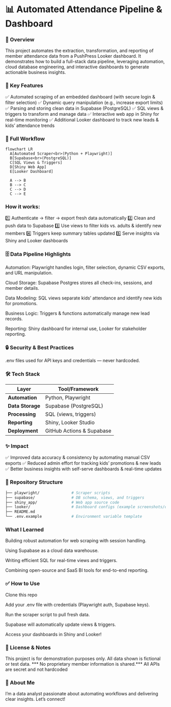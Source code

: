 # 📊 Automated Attendance Pipeline & Dashboard


### 📌 Overview
This project automates the extraction, transformation, and reporting of member attendance data from a PushPress Looker dashboard.
It demonstrates how to build a full-stack data pipeline, leveraging automation, cloud database engineering, and interactive dashboards to generate actionable business insights.

### 🚀 Key Features
✅ Automated scraping of an embedded dashboard (with secure login & filter selection)
✅ Dynamic query manipulation (e.g., increase export limits)
✅ Parsing and storing clean data in Supabase (PostgreSQL)
✅ SQL views & triggers to transform and manage data
✅ Interactive web app in Shiny for real-time monitoring
✅ Additional Looker dashboard to track new leads & kids’ attendance trends

### 🔗 Full Workflow
```mermaid
flowchart LR
  A[Automated Scraper<br>(Python + Playwright)]
  B[Supabase<br>(PostgreSQL)]
  C[SQL Views & Triggers]
  D[Shiny Web App]
  E[Looker Dashboard]

  A --> B
  B --> C
  C --> D
  C --> E
```
### How it works:
1️⃣ Authenticate → filter → export fresh data automatically
2️⃣ Clean and push data to Supabase
3️⃣ Use views to filter kids vs. adults & identify new members
4️⃣ Triggers keep summary tables updated
5️⃣ Serve insights via Shiny and Looker dashboards

### 🗄️ Data Pipeline Highlights
Automation: Playwright handles login, filter selection, dynamic CSV exports, and URL manipulation.

Cloud Storage: Supabase Postgres stores all check-ins, sessions, and member details.

Data Modeling: SQL views separate kids’ attendance and identify new kids for promotions.

Business Logic: Triggers & functions automatically manage new lead records.

Reporting: Shiny dashboard for internal use, Looker for stakeholder reporting.

### 🔒 Security & Best Practices
.env files used for API keys and credentials — never hardcoded.

### 🛠️ Tech Stack
| Layer            | Tool/Framework            |
| ---------------- | ------------------------- |
| **Automation**   | Python, Playwright        |
| **Data Storage** | Supabase (PostgreSQL)     |
| **Processing**   | SQL (views, triggers)     |
| **Reporting**    | Shiny, Looker Studio      |
| **Deployment**   | GitHub Actions & Supabase |


### ✨ Impact
✅ Improved data accuracy & consistency by automating manual CSV exports
✅ Reduced admin effort for tracking kids’ promotions & new leads
✅ Better business insights with self-serve dashboards & real-time updates

### 📂 Repository Structure
```bash
├── playwright/              # Scraper scripts
├── supabase/                # DB schema, views, and triggers
├── shiny_app/               # Web app source code
├── looker/                  # Dashboard configs (example screenshots/queries)
├── README.md
└── .env.example             # Environment variable template
```
### What I Learned
Building robust automation for web scraping with session handling.

Using Supabase as a cloud data warehouse.

Writing efficient SQL for real-time views and triggers.

Combining open-source and SaaS BI tools for end-to-end reporting.

### ✅ How to Use
Clone this repo

Add your .env file with credentials (Playwright auth, Supabase keys).

Run the scraper script to pull fresh data.

Supabase will automatically update views & triggers.

Access your dashboards in Shiny and Looker!

### 🤝 License & Notes
This project is for demonstration purposes only.
All data shown is fictional or test data.
*** No proprietary member information is shared.***
All APIs are secret and not hardcoded

### 👋 About Me
I’m a data analyst passionate about automating workflows and delivering clear insights.
Let’s connect!
